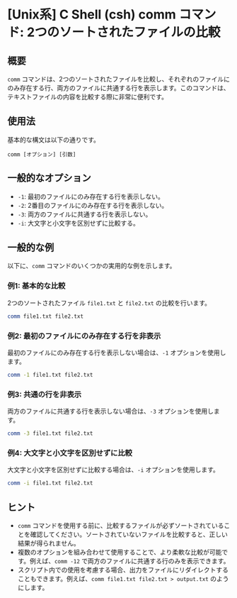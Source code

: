 # [Unix系] C Shell (csh) comm コマンド: 2つのソートされたファイルの比較

## 概要
`comm` コマンドは、2つのソートされたファイルを比較し、それぞれのファイルにのみ存在する行、両方のファイルに共通する行を表示します。このコマンドは、テキストファイルの内容を比較する際に非常に便利です。

## 使用法
基本的な構文は以下の通りです。

```
comm [オプション] [引数]
```

## 一般的なオプション
- `-1`: 最初のファイルにのみ存在する行を表示しない。
- `-2`: 2番目のファイルにのみ存在する行を表示しない。
- `-3`: 両方のファイルに共通する行を表示しない。
- `-i`: 大文字と小文字を区別せずに比較する。

## 一般的な例
以下に、`comm` コマンドのいくつかの実用的な例を示します。

### 例1: 基本的な比較
2つのソートされたファイル `file1.txt` と `file2.txt` の比較を行います。

```bash
comm file1.txt file2.txt
```

### 例2: 最初のファイルにのみ存在する行を非表示
最初のファイルにのみ存在する行を表示しない場合は、`-1` オプションを使用します。

```bash
comm -1 file1.txt file2.txt
```

### 例3: 共通の行を非表示
両方のファイルに共通する行を表示しない場合は、`-3` オプションを使用します。

```bash
comm -3 file1.txt file2.txt
```

### 例4: 大文字と小文字を区別せずに比較
大文字と小文字を区別せずに比較する場合は、`-i` オプションを使用します。

```bash
comm -i file1.txt file2.txt
```

## ヒント
- `comm` コマンドを使用する前に、比較するファイルが必ずソートされていることを確認してください。ソートされていないファイルを比較すると、正しい結果が得られません。
- 複数のオプションを組み合わせて使用することで、より柔軟な比較が可能です。例えば、`comm -12` で両方のファイルに共通する行のみを表示できます。
- スクリプト内での使用を考慮する場合、出力をファイルにリダイレクトすることもできます。例えば、`comm file1.txt file2.txt > output.txt` のようにします。
